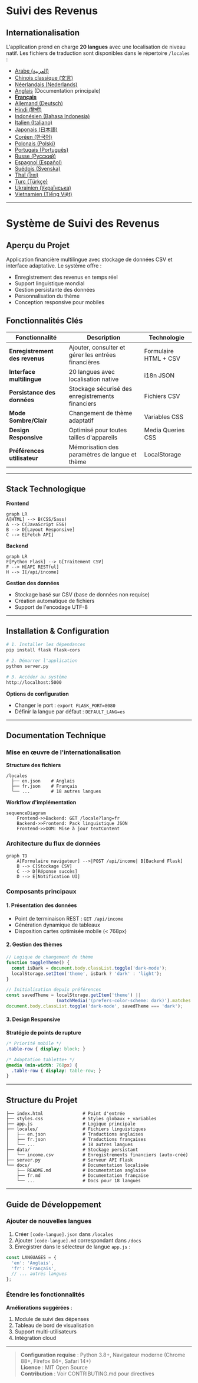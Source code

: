 # Suivi des Revenus
## Internationalisation  
L'application prend en charge **20 langues** avec une localisation de niveau natif. Les fichiers de traduction sont disponibles dans le répertoire `/locales` :

- [Arabe (العربية)](ar.md)  
- [Chinois classique (文言)](zh.md)  
- [Néerlandais (Nederlands)](nl.md)  
- [Anglais](README.md) (Documentation principale)  
- **[Français](fr.md)**  
- [Allemand (Deutsch)](de.md)  
- [Hindi (हिन्दी)](hi.md)  
- [Indonésien (Bahasa Indonesia)](id.md)  
- [Italien (Italiano)](it.md)  
- [Japonais (日本語)](ja.md)  
- [Coréen (한국어)](ko.md)  
- [Polonais (Polski)](pl.md)  
- [Portugais (Português)](pt.md)  
- [Russe (Русский)](ru.md)  
- [Espagnol (Español)](es.md)  
- [Suédois (Svenska)](sv.md)  
- [Thaï (ไทย)](th.md)  
- [Turc (Türkçe)](tr.md)  
- [Ukrainien (Українська)](uk.md)  
- [Vietnamien (Tiếng Việt)](vi.md)  

---

# Système de Suivi des Revenus

## Aperçu du Projet  
Application financière multilingue avec stockage de données CSV et interface adaptative. Le système offre :

- Enregistrement des revenus en temps réel
- Support linguistique mondial
- Gestion persistante des données
- Personnalisation du thème
- Conception responsive pour mobiles

## Fonctionnalités Clés  
| Fonctionnalité | Description | Technologie |
|---------|-------------|------------|
| **Enregistrement des revenus** | Ajouter, consulter et gérer les entrées financières | Formulaire HTML + CSV |
| **Interface multilingue** | 20 langues avec localisation native | i18n JSON |
| **Persistance des données** | Stockage sécurisé des enregistrements financiers | Fichiers CSV |
| **Mode Sombre/Clair** | Changement de thème adaptatif | Variables CSS |
| **Design Responsive** | Optimisé pour toutes tailles d'appareils | Media Queries CSS |
| **Préférences utilisateur** | Mémorisation des paramètres de langue et thème | LocalStorage |

---

## Stack Technologique  
**Frontend**  
```mermaid
graph LR
A[HTML] --> B(CSS/Sass)
A --> C(JavaScript ES6)
B --> D[Layout Responsive]
C --> E[Fetch API]
```

**Backend**  
```mermaid
graph LR
F[Python Flask] --> G[Traitement CSV]
F --> H[API RESTful]
H --> I[/api/income]
```

**Gestion des données**  
- Stockage basé sur CSV (base de données non requise)
- Création automatique de fichiers
- Support de l'encodage UTF-8

---

## Installation & Configuration  
```bash
# 1. Installer les dépendances
pip install flask flask-cors

# 2. Démarrer l'application
python server.py

# 3. Accéder au système
http://localhost:5000
```

**Options de configuration**  
- Changer le port : `export FLASK_PORT=8080`
- Définir la langue par défaut : `DEFAULT_LANG=es`

---

## Documentation Technique

### Mise en œuvre de l'internationalisation  
**Structure des fichiers**  
```
/locales
  ├── en.json    # Anglais
  ├── fr.json    # Français
  └── ...        # 18 autres langues
```

**Workflow d'implémentation**  
```mermaid
sequenceDiagram
    Frontend->>Backend: GET /locale?lang=fr
    Backend->>Frontend: Pack linguistique JSON
    Frontend->>DOM: Mise à jour textContent
```

### Architecture du flux de données  
```mermaid
graph TD
    A[Formulaire navigateur] -->|POST /api/income| B[Backend Flask]
    B --> C[Stockage CSV]
    C --> D[Réponse succès]
    D --> E[Notification UI]
```

### Composants principaux  
#### 1. Présentation des données  
- Point de terminaison REST : `GET /api/income`
- Génération dynamique de tableaux
- Disposition cartes optimisée mobile (< 768px)

#### 2. Gestion des thèmes  
```javascript
// Logique de changement de thème
function toggleTheme() {
  const isDark = document.body.classList.toggle('dark-mode');
  localStorage.setItem('theme', isDark ? 'dark' : 'light');
}

// Initialisation depuis préférences
const savedTheme = localStorage.getItem('theme') || 
                   (matchMedia('(prefers-color-scheme: dark)').matches ? 'dark' : 'light');
document.body.classList.toggle('dark-mode', savedTheme === 'dark');
```

#### 3. Design Responsive  
**Stratégie de points de rupture**  
```css
/* Priorité mobile */
.table-row { display: block; }

/* Adaptation tablette+ */
@media (min-width: 768px) {
  .table-row { display: table-row; }
}
```

---

## Structure du Projet  
```
├── index.html               # Point d'entrée
├── styles.css               # Styles globaux + variables
├── app.js                   # Logique principale
├── locales/                 # Fichiers linguistiques
│   ├── en.json              # Traductions anglaises
│   ├── fr.json              # Traductions françaises
│   └── ...                  # 18 autres langues
├── data/                    # Stockage persistant
│   └── income.csv           # Enregistrements financiers (auto-créé)
├── server.py                # Serveur API Flask
└── docs/                    # Documentation localisée
    ├── README.md            # Documentation anglaise
    ├── fr.md                # Documentation française
    └── ...                  # Docs pour 18 langues
```

---

## Guide de Développement  
### Ajouter de nouvelles langues  
1. Créer `[code-langue].json` dans `/locales`
2. Ajouter `[code-langue].md` correspondant dans `/docs`
3. Enregistrer dans le sélecteur de langue `app.js` :
```javascript
const LANGUAGES = {
  'en': 'Anglais',
  'fr': 'Français',
  // ... autres langues
};
```

### Étendre les fonctionnalités  
**Améliorations suggérées** :  
1. Module de suivi des dépenses  
2. Tableau de bord de visualisation  
3. Support multi-utilisateurs  
4. Intégration cloud  

---
> **Configuration requise** : Python 3.8+, Navigateur moderne (Chrome 88+, Firefox 84+, Safari 14+)  
> **Licence** : MIT Open Source  
> **Contribution** : Voir CONTRIBUTING.md pour directives  